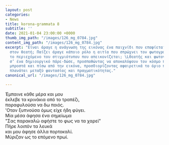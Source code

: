 ```yaml
---
layout: post
categories:
- News
title: korona-grammata 8
subtitle: ''
date: 2021-01-04 23:00:00 +0000
thumb_img_path: "/images/126_mg_0784.jpg"
content_img_path: "/images/126_mg_0784.jpg"
excerpt: "Είναι άραγε η ανάγνωση της εικόνας ένα παιχνίδι που επαφίεται αποκλειστικά
  στον θεατή; Παίζει άραγε κάποιο ρόλο η αιτία που σπρώχνει τον φωτογράφο να επιλέξει
  το περιεχόμενο του στιγμιότυπου που απεικονίζεται; \LΘεατής και φωτογράφος συνευρίσκονται
  σ’ ένα δημιουργικό πάρε-δώσε, προσπαθώντας να αποκαλύψουν τον κόσμο που υπάρχει
  μπροστά και πίσω από την εικόνα, προσδιορίζοντας αφαιρετικά το όριο που μπορεί να
  πλανάται μεταξύ φαντασίας και πραγματικότητας."
canonical_url: "/images/126_mg_0784.jpg"

---
```

Έμπαινε κάθε μέρα και μου  
έκλεβε τα κρινάκια από το τραπέζι,  
παραφυλούσα να δω ποιός.  
'Οταν ξυπνούσα όμως είχε ήδη φύγει.  
Μία μέσα άφησα ένα σημείωμα  
"Σας παρακαλώ αφήστε το φως να τα χαρεί"  
Πήρε λοιπόν τα λευκά  
και μου άφησε άλλα πορτοκαλί.  
Μύριζαν ως το επόμενο πρωί.